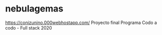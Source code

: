# nebulagemas
https://conizunino.000webhostapp.com/
Proyecto final Programa Codo a codo - Full stack 2020

